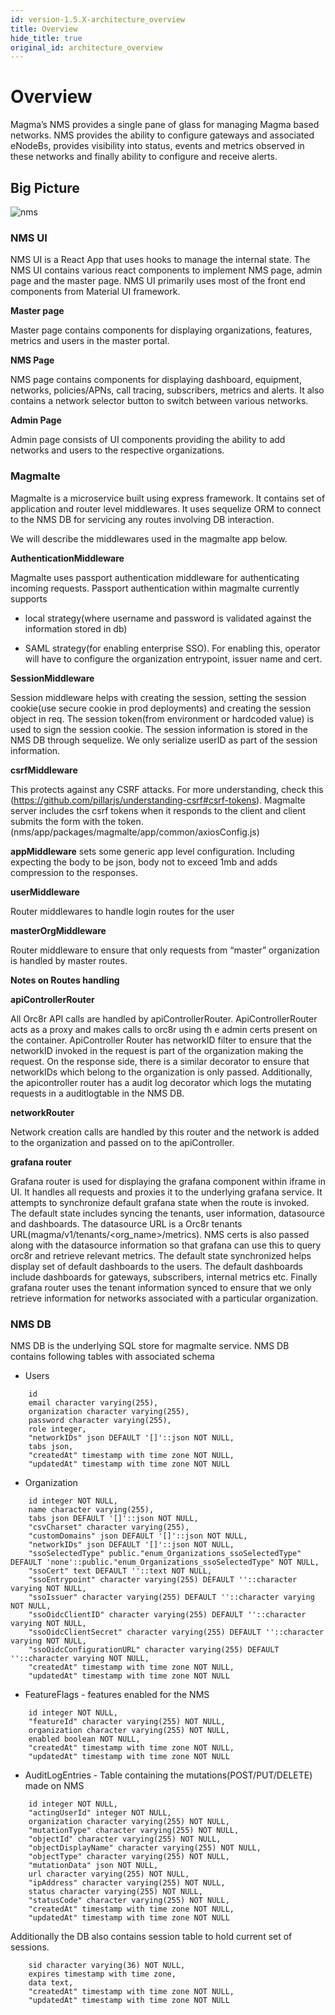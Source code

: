 ```yaml
---
id: version-1.5.X-architecture_overview
title: Overview
hide_title: true
original_id: architecture_overview
---
```

# Overview

Magma’s NMS provides a single pane of glass for managing Magma based networks. NMS provides the ability to configure gateways and associated eNodeBs, provides visibility into status, events and metrics observed in these networks and finally
ability to configure and receive alerts.

## Big Picture

![nms](assets/nms/userguide/nms.png)

### NMS UI

NMS UI is a React App that uses hooks to manage the internal state. The NMS UI contains various react components to implement NMS page, admin page and the master page. NMS UI primarily uses most of the front end components from Material UI framework.

**Master page**

Master page contains components for displaying organizations, features, metrics and users in the master portal.

**NMS Page**

NMS page contains components for displaying dashboard, equipment, networks, policies/APNs, call tracing, subscribers, metrics and alerts. It also contains a network selector button to switch between various networks.

**Admin Page**

Admin page consists of UI components providing the ability to add networks and users to the respective organizations.


### Magmalte

Magmalte is a microservice built using express framework. It contains set of application and router level middlewares.
It uses sequelize ORM to connect to the NMS DB for servicing any routes involving DB interaction.

We will describe the middlewares used in the magmalte app below.

**AuthenticationMiddleware**

Magmalte uses passport authentication middleware for authenticating incoming requests. Passport authentication within magmalte currently supports

* local strategy(where username and password is validated against the information stored in db)

* SAML strategy(for enabling enterprise SSO). For enabling this, operator will have to configure the organization entrypoint, issuer name and cert.


**SessionMiddleware**

Session middleware helps with creating the session, setting the session cookie(use secure cookie in prod deployments) and creating the session object in req. The session token(from environment or hardcoded value) is used to sign the session cookie.  The session information is stored in the NMS DB through sequelize.  We only serialize userID as part of the session information.

**csrfMiddleware**

This protects against any CSRF attacks.  For more understanding, check this (https://github.com/pillarjs/understanding-csrf#csrf-tokens). Magmalte server includes the csrf tokens when it responds to the client and client submits the form with the token. (nms/app/packages/magmalte/app/common/axiosConfig.js)


**appMiddleware** sets some generic app level configuration. Including expecting the body to be json, body not to exceed 1mb and adds compression to the responses.

**userMiddleware**

Router middlewares to handle login routes for the user

**masterOrgMiddleware**

Router middleware to ensure that only requests from “master” organization is handled by master routes.

**Notes on Routes handling**

**apiControllerRouter**

All Orc8r API calls are handled by apiControllerRouter. ApiControllerRouter acts as a proxy and makes calls to orc8r using th e admin certs present on the container. ApiController Router has networkID filter to ensure that the networkID invoked in the request is part of the organization making the request. On the response side, there is a similar decorator to ensure that networkIDs which belong to the organization is only passed. Additionally, the apicontroller router has a audit log decorator which logs the mutating requests in a auditlogtable in the NMS DB.

**networkRouter**

Network creation calls are handled by this router and the network is added to the organization and passed on to the apiController.

**grafana router**

Grafana router is used for displaying the grafana component within iframe in UI. It handles all requests and proxies it to the underlying grafana service. It attempts to synchronize default grafana state when the route is invoked. The default state includes syncing the tenants, user information, datasource and dashboards. The datasource URL is a Orc8r tenants URL(magma/v1/tenants/<org_name>/metrics). NMS certs is also passed along with the datasource information so that grafana can use this to query orc8r and retrieve relevant metrics.
The default state synchronized helps display set of default dashboards to the users. The default dashboards include dashboards for gateways, subscribers, internal metrics etc.
Finally grafana router uses the tenant information synced to ensure that we only retrieve information for networks associated with a particular organization.


### NMS DB

NMS DB is the underlying SQL store for magmalte service. NMS DB contains following tables with associated schema

* Users

```
    id
    email character varying(255),
    organization character varying(255),
    password character varying(255),
    role integer,
    "networkIDs" json DEFAULT '[]'::json NOT NULL,
    tabs json,
    "createdAt" timestamp with time zone NOT NULL,
    "updatedAt" timestamp with time zone NOT NULL
```

* Organization

```
    id integer NOT NULL,
    name character varying(255),
    tabs json DEFAULT '[]'::json NOT NULL,
    "csvCharset" character varying(255),
    "customDomains" json DEFAULT '[]'::json NOT NULL,
    "networkIDs" json DEFAULT '[]'::json NOT NULL,
    "ssoSelectedType" public."enum_Organizations_ssoSelectedType" DEFAULT 'none'::public."enum_Organizations_ssoSelectedType" NOT NULL,
    "ssoCert" text DEFAULT ''::text NOT NULL,
    "ssoEntrypoint" character varying(255) DEFAULT ''::character varying NOT NULL,
    "ssoIssuer" character varying(255) DEFAULT ''::character varying NOT NULL,
    "ssoOidcClientID" character varying(255) DEFAULT ''::character varying NOT NULL,
    "ssoOidcClientSecret" character varying(255) DEFAULT ''::character varying NOT NULL,
    "ssoOidcConfigurationURL" character varying(255) DEFAULT ''::character varying NOT NULL,
    "createdAt" timestamp with time zone NOT NULL,
    "updatedAt" timestamp with time zone NOT NULL
```

* FeatureFlags - features enabled for the NMS

```
    id integer NOT NULL,
    "featureId" character varying(255) NOT NULL,
    organization character varying(255) NOT NULL,
    enabled boolean NOT NULL,
    "createdAt" timestamp with time zone NOT NULL,
    "updatedAt" timestamp with time zone NOT NULL
```

* AuditLogEntries - Table containing the mutations(POST/PUT/DELETE) made on NMS

```
    id integer NOT NULL,
    "actingUserId" integer NOT NULL,
    organization character varying(255) NOT NULL,
    "mutationType" character varying(255) NOT NULL,
    "objectId" character varying(255) NOT NULL,
    "objectDisplayName" character varying(255) NOT NULL,
    "objectType" character varying(255) NOT NULL,
    "mutationData" json NOT NULL,
    url character varying(255) NOT NULL,
    "ipAddress" character varying(255) NOT NULL,
    status character varying(255) NOT NULL,
    "statusCode" character varying(255) NOT NULL,
    "createdAt" timestamp with time zone NOT NULL,
    "updatedAt" timestamp with time zone NOT NULL
```

Additionally the DB also contains session table to hold current set of sessions.

```
    sid character varying(36) NOT NULL,
    expires timestamp with time zone,
    data text,
    "createdAt" timestamp with time zone NOT NULL,
    "updatedAt" timestamp with time zone NOT NULL
```
